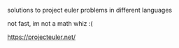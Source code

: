solutions to project euler problems in different languages

not fast, im not a math whiz :(

https://projecteuler.net/
